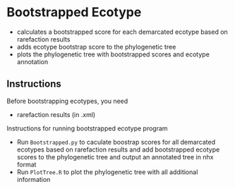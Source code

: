 # Bootstrapped Ecotype
- calculates a bootstrapped score for each demarcated ecotype based on rarefaction results
- adds ecotype bootstrap score to the phylogenetic tree
- plots the phylogenetic tree with bootstrapped scores and ecotype annotation

## Instructions
Before bootstrapping ecotypes, you need
- rarefaction results (in .xml)

Instructions for running bootstrapped ecotype program
- Run `Bootstrapped.py` to caculate boostrap scores for all demarcated ecotypes based on rarefaction results and add bootstrapped ecotype scores to the phylogenetic tree and output an annotated tree in nhx format
- Run `PlotTree.R` to plot the phylogenetic tree with all additional information
